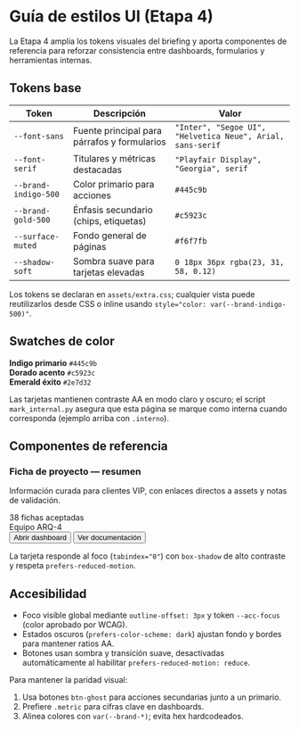 # Guía de estilos UI (Etapa 4)

La Etapa 4 amplía los tokens visuales del briefing y aporta componentes de referencia para reforzar consistencia entre dashboards, formularios y herramientas internas.

## Tokens base

| Token | Descripción | Valor |
| --- | --- | --- |
| `--font-sans` | Fuente principal para párrafos y formularios | `"Inter", "Segoe UI", "Helvetica Neue", Arial, sans-serif` |
| `--font-serif` | Titulares y métricas destacadas | `"Playfair Display", "Georgia", serif` |
| `--brand-indigo-500` | Color primario para acciones | `#445c9b` |
| `--brand-gold-500` | Énfasis secundario (chips, etiquetas) | `#c5923c` |
| `--surface-muted` | Fondo general de páginas | `#f6f7fb` |
| `--shadow-soft` | Sombra suave para tarjetas elevadas | `0 18px 36px rgba(23, 31, 58, 0.12)` |

Los tokens se declaran en `assets/extra.css`; cualquier vista puede reutilizarlos desde CSS o inline usando `style="color: var(--brand-indigo-500)"`.

## Swatches de color

<div class="token-grid interno" role="list">
  <div class="token-swatch" role="listitem">
    <div class="token-swatch__color" style="background: var(--brand-indigo-500);"></div>
    <strong>Indigo primario</strong>
    <code>#445c9b</code>
  </div>
  <div class="token-swatch" role="listitem">
    <div class="token-swatch__color" style="background: var(--brand-gold-500);"></div>
    <strong>Dorado acento</strong>
    <code>#c5923c</code>
  </div>
  <div class="token-swatch" role="listitem">
    <div class="token-swatch__color" style="background: var(--brand-emerald-500);"></div>
    <strong>Emerald éxito</strong>
    <code>#2e7d32</code>
  </div>
</div>

Las tarjetas mantienen contraste AA en modo claro y oscuro; el script `mark_internal.py` asegura que esta página se marque como interna cuando corresponda (ejemplo arriba con `.interno`).

## Componentes de referencia

<div class="ui-card" tabindex="0">
  <h3 class="ui-card__title">Ficha de proyecto — resumen</h3>
  <p>Información curada para clientes VIP, con enlaces directos a assets y notas de validación.</p>
  <div class="metric">
    <span class="metric__value">38</span>
    <span class="metric__label">fichas aceptadas</span>
  </div>
  <div class="ui-card__meta">
    <span class="ui-chip">Equipo</span>
    <span class="ui-chip ui-chip--accent">ARQ-4</span>
  </div>
  <div class="ui-stack">
    <button type="button">Abrir dashboard</button>
    <button type="button" class="btn-ghost">Ver documentación</button>
  </div>
</div>

La tarjeta responde al foco (`tabindex="0"`) con `box-shadow` de alto contraste y respeta `prefers-reduced-motion`.

## Accesibilidad

- Foco visible global mediante `outline-offset: 3px` y token `--acc-focus` (color aprobado por WCAG).
- Estados oscuros (`prefers-color-scheme: dark`) ajustan fondo y bordes para mantener ratios AA.
- Botones usan sombra y transición suave, desactivadas automáticamente al habilitar `prefers-reduced-motion: reduce`.

Para mantener la paridad visual:

1. Usa botones `btn-ghost` para acciones secundarias junto a un primario.
2. Prefiere `.metric` para cifras clave en dashboards.
3. Alinea colores con `var(--brand-*)`; evita hex hardcodeados.
